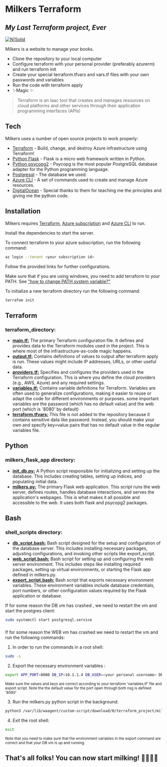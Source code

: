 # Milkers Terraform
## _My Last Terraform project, Ever_

[![N|Solid](https://png.pngitem.com/pimgs/s/266-2664000_transparent-cow-head-png-face-of-a-cow.png)](https://www.youtube.com/watch?v=xm3YgoEiEDc)

Milkers is a website to manage your books.

- Clone the repository to your local computer
- Configure terraform with your personal provider (preferably azurerm) and run terraform init
- Create your special terraform.tfvars and vars.tf files with your own passwords and variables
- Run the code with terraform apply
- ✨Magic ✨


> Terraform is an Iaac tool that creates and manages resources on cloud platforms and 
> other services through their application programming interfaces 
> (APIs)


## Tech

Milkers uses a number of open source projects to work properly:

- [Terraform] - Build, change, and destroy Azure infrastructure using Terraform!
- [Python Flask] - Flask is a micro web framework written in Python.
- [Python psycopg2] - Psycopg is the most popular PostgreSQL database adapter for the 
  Python programming language.
- [Postgresql] - The database we used.
- [Azure CLI] - A set of commands used to create and manage Azure resources.
- [DigitalOcean] - Special thanks to them for teaching me the principles and giving me the python code.


## Installation

Milkers requires [Terraform](https://developer.hashicorp.com/terraform/tutorials/aws-get-started/install-cli), [Azure subscription](https://azure.microsoft.com/en-us/get-started/azure-portal) and [Azure CLI](https://learn.microsoft.com/en-us/cli/azure/install-azure-cli) to run.

Install the dependencies to start the server.

To connect terraform to your azure subscription, run the following command:
```bash
az login --tenant <your subscription id>
```
Follow the provided links for further configurations.

Make sure that if you are using windows, you need to add terraform to your PATH. 
See ["how to change PATH system variable?"](https://www.java.com/en/download/help/path.html)

To initialize a new terraform directory run the following command:
```bash
terrafom init
```

## Terraform
### terraform_directory:
- **<u> main.tf:</u>**  The primary Terraform configuration file. It defines and provides data to the Terraform modules used in the project. This is where most of the infrastructure-as-code magic happens.
- **<u> output.tf:</u>** Contains definitions of values to output after terraform apply is run. These values might include IP addresses, URLs, or other useful data.
- **<u> providers.tf:</u>** Specifies and configures the providers used in the Terraform configuration. This is where you define the cloud providers (e.g., AWS, Azure) and any required settings.
- **<u> variables.tf:</u>**  Contains variable definitions for Terraform. Variables are often used to generalize configurations, making it easier to reuse or adapt the code for different environments or purposes.
some important variables are the password (which has no default value) and the web port (which is '8080' by default)
- **<u> terraform.tfvars:</u>**  This file is not added to the repository because it contains sensitive data like password. Instead, you should make your own and specify key=value pairs that has no default value in the regular variables file. 

## Python 
### milkers_flask_app directory:
- **<u> init_db.py:</u>**  A Python script responsible for initializing and setting up the database. This includes creating tables, setting up indices, and populating initial data.
- **<u> milkers.py:</u>**  The primary Flask web application. This script runs the web server, defines routes, handles database interactions, and serves the application's webpages. This is what makes it all possible and accessible to the web. It uses both flask and psycopg2 packages.


## Bash
### shell_scripts directory:
- **<u> db_script.bash:</u>**  Bash script designed for the setup and configuration of the database server. This includes installing necessary packages, adjusting configurations, and invoking other scripts like export_script.
- **<u> web_script.bash:</u>**  Bash script for setting up and configuring the web server environment. This includes steps like installing required packages, setting up virtual environments, or starting the Flask app defined in milkers.py.
- **<u> export_script.bash:</u>** Bash script that exports necessary environment variables. These environment variables include database credentials, port numbers, or other configuration values required by the Flask application or database.

If for some reason the DB vm has crashed , we need to restart the vm and start the postgres client:
```bash
sudo systemctl start postgresql.service
```
###
If for some reason the WEB vm has crashed we need to restart the vm and run the following commands:
1. In order to run the commands in a root shell:
```bash
sudo -s 
```
2. Export the necessary environment variables  :
```bash
export APP_PORT=8080 DB_IP=10.1.1.4 DB_USER=<your personal username> DB_PASS=<your personal password> WEB_SNET=10.1.0.0/24
```
<sup> Make sure the values and keys are correct according to your terraform 'variables.tf' file and export script. Note the the default
value for the port open through both nsg is defined '8080' </sup> 

3. Run the milkers.py python script in the background:
```bash
python3 /var/lib/waagent/custom-script/download/0/terraform_project/milkers_flask_app/milkers.py &
```
4. Exit the root shell:
```bash
exit 
```
<sup> Note that you need to make sure that the environment variables in the export command are correct and that your DB vm is up and running. </sup>



## That's all folks! You can now start milking! 🐄👨‍🌾🥛 







[//]: # (These are reference links used in the body of this note and get stripped out when the markdown processor does its job. There is no need to format nicely because it shouldn't be seen. Thanks SO - http://stackoverflow.com/questions/4823468/store-comments-in-markdown-syntax)

   [Terraform]: <https://developer.hashicorp.com/terraform/tutorials/azure-get-started>
   [Python Flask]: <https://flask.palletsprojects.com/en/2.3.x/>
   [Python psycopg2]: <https://pypi.org/project/psycopg2/>
   [Postgresql]: <https://www.postgresql.org/docs/>
   [Azure CLI]: <https://learn.microsoft.com/en-us/cli/azure/>
   [DigitalOcean]: <https://www.digitalocean.com/community/tutorials/how-to-use-a-postgresql-database-in-a-flask-application>

 
